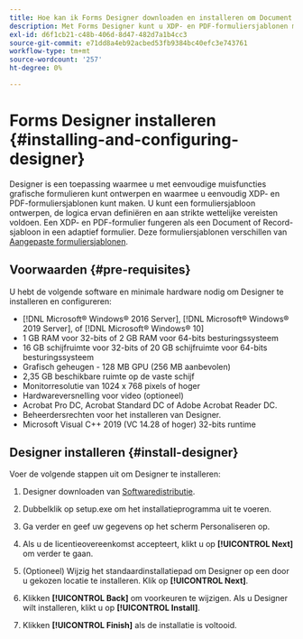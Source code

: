 ```yaml
---
title: Hoe kan ik Forms Designer downloaden en installeren om Document of Record-sjablonen te maken?
description: Met Forms Designer kunt u XDP- en PDF-formuliersjablonen maken die als sjabloon voor een document met records fungeren. Designer is beschikbaar in het dialoogvenster [!DNL AEM Forms] licentie.
exl-id: d6f1cb21-c48b-406d-8d47-482d7a1b4cc3
source-git-commit: e71dd8a4eb92acbed53fb9384bc40efc3e743761
workflow-type: tm+mt
source-wordcount: '257'
ht-degree: 0%

---
```


# Forms Designer installeren {#installing-and-configuring-designer}

Designer is een toepassing waarmee u met eenvoudige muisfuncties grafische formulieren kunt ontwerpen en waarmee u eenvoudig XDP- en PDF-formuliersjablonen kunt maken. U kunt een formuliersjabloon ontwerpen, de logica ervan definiëren en aan strikte wettelijke vereisten voldoen. Een XDP- en PDF-formulier fungeren als een Document of Record-sjabloon in een adaptief formulier. Deze formuliersjablonen verschillen van [Aangepaste formuliersjablonen](template-editor.md).

## Voorwaarden {#pre-requisites}

U hebt de volgende software en minimale hardware nodig om Designer te installeren en configureren:

* [!DNL Microsoft® Windows® 2016 Server], [!DNL Microsoft® Windows® 2019 Server], of [!DNL Microsoft® Windows® 10]
* 1 GB RAM voor 32-bits of 2 GB RAM voor 64-bits besturingssysteem
* 16 GB schijfruimte voor 32-bits of 20 GB schijfruimte voor 64-bits besturingssysteem
* Grafisch geheugen - 128 MB GPU (256 MB aanbevolen)
* 2,35 GB beschikbare ruimte op de vaste schijf
* Monitorresolutie van 1024 x 768 pixels of hoger
* Hardwareversnelling voor video (optioneel)
* Acrobat Pro DC, Acrobat Standard DC of Adobe Acrobat Reader DC.
* Beheerdersrechten voor het installeren van Designer.
* Microsoft Visual C++ 2019 (VC 14.28 of hoger) 32-bits runtime

## Designer installeren {#install-designer}

Voer de volgende stappen uit om Designer te installeren:

1. Designer downloaden van [Softwaredistributie](https://experience.adobe.com/downloads).

1. Dubbelklik op setup.exe om het installatieprogramma uit te voeren.
1. Ga verder en geef uw gegevens op het scherm Personaliseren op.
1. Als u de licentieovereenkomst accepteert, klikt u op **[!UICONTROL Next]** om verder te gaan.
1. (Optioneel) Wijzig het standaardinstallatiepad om Designer op een door u gekozen locatie te installeren. Klik op **[!UICONTROL Next]**.
1. Klikken **[!UICONTROL Back]** om voorkeuren te wijzigen. Als u Designer wilt installeren, klikt u op **[!UICONTROL Install]**.
1. Klikken **[!UICONTROL Finish]** als de installatie is voltooid.
